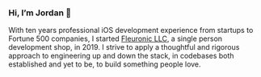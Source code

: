 ### Hi, I’m Jordan 👋

With ten years professional iOS development experience from startups to Fortune 500 companies, I started [Fleuronic LLC](http://www.fleuronic.com), a single person development shop, in 2019. I strive to apply a thoughtful and rigorous approach to engineering up and down the stack, in codebases both established and yet to be, to build something people love.
